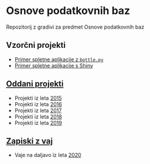 # Osnove podatkovnih baz

Repozitorij z gradivi za predmet Osnove podatkovnih baz


## Vzorčni projekti

* [Primer spletne aplikacije z `bottle.py`](https://github.com/jaanos/OPB-bottle)
* [Primer spletne aplikacije s Shiny](https://github.com/jaanos/OPB-shiny)


## [Oddani projekti](oddaje/)

* Projekti iz leta [2015](https://github.com/alenFMF/OPB14-15/tree/master/oddaje)
* Projekti iz leta [2016](oddaje/2016)
* Projekti iz leta [2017](oddaje/2017)
* Projekti iz leta [2018](oddaje/2018)
* Projekti iz leta [2019](oddaje/2019)

## [Zapiski z vaj](zapiski/)

* Vaje na daljavo iz leta [2020](zapiski/2020)
